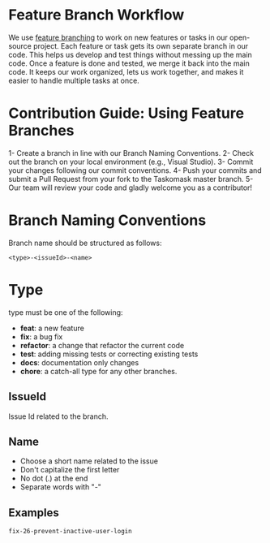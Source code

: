 # Feature Branch Workflow
We use [feature branching](https://martinfowler.com/bliki/FeatureBranch.html) to work on new features or tasks in our open-source project. Each feature or task gets its own separate branch in our code. This helps us develop and test things without messing up the main code. Once a feature is done and tested, we merge it back into the main code. It keeps our work organized, lets us work together, and makes it easier to handle multiple tasks at once.

# Contribution Guide: Using Feature Branches
1- Create a branch in line with our Branch Naming Conventions.
2- Check out the branch on your local environment (e.g., Visual Studio).
3- Commit your changes following our commit conventions.
4- Push your commits and submit a Pull Request from your fork to the Taskomask master branch.
5- Our team will review your code and gladly welcome you as a contributor!

# Branch Naming Conventions
Branch name should be structured as follows:

```
<type>-<issueId>-<name>

```

# Type
type must be one of the following:

- **feat**: a new feature
- **fix**: a bug fix
- **refactor**: a change that refactor the current code
- **test**: adding missing tests or correcting existing tests
- **docs**: documentation only changes
- **chore**: a catch-all type for any other branches.

## IssueId
Issue Id related to the branch.

## Name
- Choose a short name related to the issue
- Don't capitalize the first letter
- No dot (.) at the end
- Separate words with "-"

## Examples

```
fix-26-prevent-inactive-user-login

```